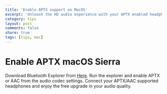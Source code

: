 ```yaml
---
title: 'Enable APTX support on MacOS'
excerpt: 'Unleash the HD audio experience with your APTX enabled headphones...on Mac'
category: tips
layout: post
comments: false
share: true
tags: [tips, mac]
---
```



# Enable APTX macOS Sierra
Download Bluetooth Explorer from [Here](https://developer.apple.com/download/more/).
Run the explorer and enable APTX or AAC from the audio codec settings.
Connect your APTX/AAC supported headphones and enjoy the free upgrade in your audio quality.
